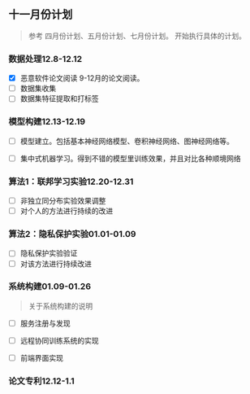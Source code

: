 ## 十一月份计划

> 参考
> 四月份计划、五月份计划、七月份计划。
> 开始执行具体的计划。


### 数据处理12.8-12.12

* [x] 恶意软件论文阅读 9-12月的论文阅读。
* [ ] 数据集收集
* [ ] 数据集特征提取和打标签

### 模型构建12.13-12.19
* [ ] 模型建立。包括基本神经网络模型、卷积神经网络、图神经网络等。
* [ ] 集中式机器学习。得到不错的模型里训练效果，并且对比各种顺境网络


### 算法1：联邦学习实验12.20-12.31
* [ ] 非独立同分布实验效果调整
* [ ] 对个人的方法进行持续的改进

### 算法2：隐私保护实验01.01-01.09

* [ ] 隐私保护实验验证
* [ ] 对该方法进行持续改进

### 系统构建01.09-01.26

> 关于系统构建的说明

* [ ] 服务注册与发现
* [ ] 远程协同训练系统的实现
* [ ] 前端界面实现


### 论文专利12.12-1.1

